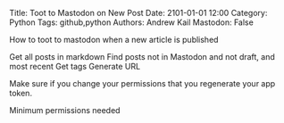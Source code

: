 Title: Toot to Mastodon on New Post
Date: 2101-01-01 12:00
Category: Python
Tags: github,python
Authors: Andrew Kail
Mastodon: False

How to toot to mastodon when a new article is published

Get all posts in markdown
Find posts not in Mastodon and not draft, and most recent
Get tags
Generate URL

Make sure if you change your permissions that you regenerate your app token.

Minimum permissions needed


